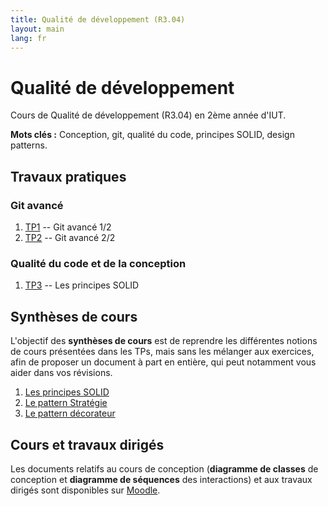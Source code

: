 ```yaml
---
title: Qualité de développement (R3.04)
layout: main
lang: fr
---
```


# Qualité de développement

Cours de Qualité de développement (R3.04) en 2ème année d'IUT.

**Mots clés :** Conception, git, qualité du code, principes SOLID, design patterns.

## Travaux pratiques

### Git avancé

1. [TP1](tutorials/tutorial1) -- Git avancé 1/2
2. [TP2](tutorials/tutorial2) -- Git avancé 2/2


### Qualité du code et de la conception

1. [TP3](tutorials/tutorial3) -- Les principes SOLID
<!--
2. [TP4](tutorials/tutorial4) -- Les design patterns créateurs
3. [TP5](tutorials/tutorial5) -- Le conteneur de dépendances IoC
-->

## Synthèses de cours

L'objectif des **synthèses de cours** est de reprendre les différentes notions de cours présentées dans les TPs, mais sans les mélanger aux exercices, afin de proposer un document à part en entière, qui peut notamment vous aider dans vos révisions.

1. [Les principes SOLID](syntheses/synthese_solid)
2. [Le pattern Stratégie](syntheses/synthese_patterns_strategie) 
3. [Le pattern décorateur](syntheses/synthese_patterns_decorateur)

## Cours et travaux dirigés

Les documents relatifs au cours de conception (**diagramme de classes** de conception et **diagramme de séquences** des interactions) et aux travaux dirigés sont disponibles sur [Moodle](https://moodle.umontpellier.fr/course/view.php?id=32478).
